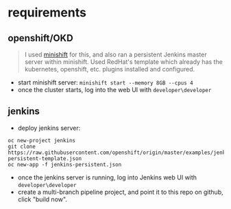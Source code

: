 # requirements

## openshift/OKD

> I used [minishift](https://github.com/minishift/minishift) for this, and also ran a persistent Jenkins master server within minishift. Used RedHat's template which already has the kubernetes, openshift, etc. plugins installed and configured.

- start minishift server: `minishift start --memory 8GB --cpus 4`
- once the cluster starts, log into the web UI with `developer\developer`

## jenkins

- deploy jenkins server:

```
oc new-project jenkins 
git clone https://raw.githubusercontent.com/openshift/origin/master/examples/jenkins/jenkins-persistent-template.json
oc new-app -f jenkins-persistent.json
```

- once the jenkins server is running, log into Jenkins web UI with `developer\developer`
- create a multi-branch pipeline project, and point it to this repo on github, click "build now".
